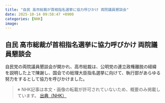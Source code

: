 ```yaml
---
title: "自民 高市総裁が首相指名選挙に協力呼びかけ 両院議員懇談会"
date: 2025-10-14 09:58:47 +0900
categories: [NHK]
image: 
---
```

## 自民 高市総裁が首相指名選挙に協力呼びかけ 両院議員懇談会

自民党の両院議員懇談会が開かれ、高市総裁は、公明党の連立政権離脱の経緯を説明した上で陳謝し、国会での総理大臣指名選挙に向けて、執行部があらゆる努力をするとして協力を呼びかけました。

> ※ NHK記事は本文・画像の転載が許可されていないため、概要のみ掲載しています。
[出典（NHK）](http://www3.nhk.or.jp/news/html/20251014/k10014949271000.html)
